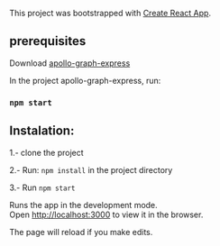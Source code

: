 This project was bootstrapped with [Create React App](https://github.com/facebook/create-react-app).

## prerequisites

Download [apollo-graph-express](https://github.com/eliasbojorquez93/apollo-graph-express)

In the project apollo-graph-express, run:
### `npm start`

## Instalation:
1.- clone the project

2.- Run: `npm install` in the project directory

3.- Run `npm start`

Runs the app in the development mode.<br />
Open [http://localhost:3000](http://localhost:3000) to view it in the browser.

The page will reload if you make edits.
